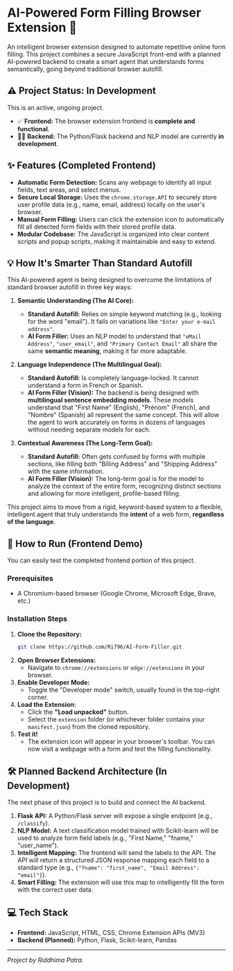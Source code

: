 # AI-Powered Form Filling Browser Extension 📝

An intelligent browser extension designed to automate repetitive online form filling. This project combines a secure JavaScript front-end with a planned AI-powered backend to create a smart agent that understands forms semantically, going beyond traditional browser autofill.

## ⚠️ Project Status: In Development

This is an active, ongoing project.
*   ✅ **Frontend:** The browser extension frontend is **complete and functional**.
*   👨‍💻 **Backend:** The Python/Flask backend and NLP model are currently **in development**.

## ✨ Features (Completed Frontend)

-   **Automatic Form Detection:** Scans any webpage to identify all input fields, text areas, and select menus.
-   **Secure Local Storage:** Uses the `chrome.storage.API` to securely store user profile data (e.g., name, email, address) locally on the user's browser.
-   **Manual Form Filling:** Users can click the extension icon to automatically fill all detected form fields with their stored profile data.
-   **Modular Codebase:** The JavaScript is organized into clear content scripts and popup scripts, making it maintainable and easy to extend.
  
## 💡 How It's Smarter Than Standard Autofill

This AI-powered agent is being designed to overcome the limitations of standard browser autofill in three key ways:

1.  **Semantic Understanding (The AI Core):**
    *   **Standard Autofill:** Relies on simple keyword matching (e.g., looking for the word "email"). It fails on variations like `"Enter your e-mail address"`.
    *   **AI Form Filler:** Uses an NLP model to understand that `"eMail Address"`, `"user_email"`, and `"Primary Contact Email"` all share the same **semantic meaning**, making it far more adaptable.

2.  **Language Independence (The Multilingual Goal):**
    *   **Standard Autofill:** Is completely language-locked. It cannot understand a form in French or Spanish.
    *   **AI Form Filler (Vision):** The backend is being designed with **multilingual sentence embedding models**. These models understand that "First Name" (English), "Prénom" (French), and "Nombre" (Spanish) all represent the same concept. This will allow the agent to work accurately on forms in dozens of languages without needing separate models for each.

3.  **Contextual Awareness (The Long-Term Goal):**
    *   **Standard Autofill:** Often gets confused by forms with multiple sections, like filling both "Billing Address" and "Shipping Address" with the same information.
    *   **AI Form Filler (Vision):** The long-term goal is for the model to analyze the context of the entire form, recognizing distinct sections and allowing for more intelligent, profile-based filling.

This project aims to move from a rigid, keyword-based system to a flexible, intelligent agent that truly understands the **intent** of a web form, **regardless of the language.**

## 🚀 How to Run (Frontend Demo)

You can easily test the completed frontend portion of this project.

### Prerequisites

-   A Chromium-based browser (Google Chrome, Microsoft Edge, Brave, etc.)

### Installation Steps

1.  **Clone the Repository:**
    ```bash
    git clone https://github.com/Ri796/AI-Form-Filler.git
    ```
2.  **Open Browser Extensions:**
    *   Navigate to `chrome://extensions` or `edge://extensions` in your browser.
3.  **Enable Developer Mode:**
    *   Toggle the "Developer mode" switch, usually found in the top-right corner.
4.  **Load the Extension:**
    *   Click the **"Load unpacked"** button.
    *   Select the `extension` folder (or whichever folder contains your `manifest.json`) from the cloned repository.
5.  **Test it!**
    *   The extension icon will appear in your browser's toolbar. You can now visit a webpage with a form and test the filling functionality.

## 🛠️ Planned Backend Architecture (In Development)

The next phase of this project is to build and connect the AI backend.

1.  **Flask API:** A Python/Flask server will expose a single endpoint (e.g., `/classify`).
2.  **NLP Model:** A text classification model trained with Scikit-learn will be used to analyze form field labels (e.g., "First Name," "fname," "user_name").
3.  **Intelligent Mapping:** The frontend will send the labels to the API. The API will return a structured JSON response mapping each field to a standard type (e.g., `{"fname": "first_name", "Email Address": "email"}`).
4.  **Smart Filling:** The extension will use this map to intelligently fill the form with the correct user data.

## 💻 Tech Stack

-   **Frontend:** JavaScript, HTML, CSS, Chrome Extension APIs (MV3)
-   **Backend (Planned):** Python, Flask, Scikit-learn, Pandas

---

*Project by Riddhima Patra.*
